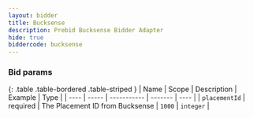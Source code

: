 ```yaml
---
layout: bidder
title: Bucksense
description: Prebid Bucksense Bidder Adapter
hide: true
biddercode: bucksense
---
```


### Bid params

{: .table .table-bordered .table-striped }
| Name | Scope | Description | Example | Type |
| ---- | ----- | ----------- | ------- | ---- |
| `placementId`       | required | The Placement ID from Bucksense | `1000` | `integer` |
